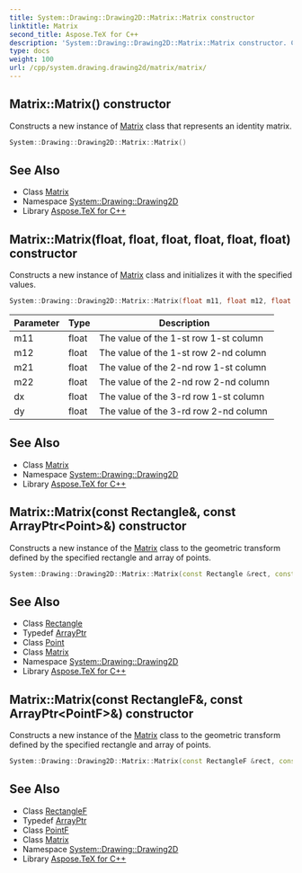 ```yaml
---
title: System::Drawing::Drawing2D::Matrix::Matrix constructor
linktitle: Matrix
second_title: Aspose.TeX for C++
description: 'System::Drawing::Drawing2D::Matrix::Matrix constructor. Constructs a new instance of Matrix class that represents an identity matrix in C++.'
type: docs
weight: 100
url: /cpp/system.drawing.drawing2d/matrix/matrix/
---
```

## Matrix::Matrix() constructor


Constructs a new instance of [Matrix](../) class that represents an identity matrix.

```cpp
System::Drawing::Drawing2D::Matrix::Matrix()
```

## See Also

* Class [Matrix](../)
* Namespace [System::Drawing::Drawing2D](../../)
* Library [Aspose.TeX for C++](../../../)
## Matrix::Matrix(float, float, float, float, float, float) constructor


Constructs a new instance of [Matrix](../) class and initializes it with the specified values.

```cpp
System::Drawing::Drawing2D::Matrix::Matrix(float m11, float m12, float m21, float m22, float dx, float dy)
```


| Parameter | Type | Description |
| --- | --- | --- |
| m11 | float | The value of the 1-st row 1-st column |
| m12 | float | The value of the 1-st row 2-nd column |
| m21 | float | The value of the 2-nd row 1-st column |
| m22 | float | The value of the 2-nd row 2-nd column |
| dx | float | The value of the 3-rd row 1-st column |
| dy | float | The value of the 3-rd row 2-nd column |

## See Also

* Class [Matrix](../)
* Namespace [System::Drawing::Drawing2D](../../)
* Library [Aspose.TeX for C++](../../../)
## Matrix::Matrix(const Rectangle\&, const ArrayPtr\<Point\>\&) constructor


Constructs a new instance of the [Matrix](../) class to the geometric transform defined by the specified rectangle and array of points.

```cpp
System::Drawing::Drawing2D::Matrix::Matrix(const Rectangle &rect, const ArrayPtr<Point> &plgpts)
```

## See Also

* Class [Rectangle](../../../system.drawing/rectangle/)
* Typedef [ArrayPtr](../../../system/arrayptr/)
* Class [Point](../../../system.drawing/point/)
* Class [Matrix](../)
* Namespace [System::Drawing::Drawing2D](../../)
* Library [Aspose.TeX for C++](../../../)
## Matrix::Matrix(const RectangleF\&, const ArrayPtr\<PointF\>\&) constructor


Constructs a new instance of the [Matrix](../) class to the geometric transform defined by the specified rectangle and array of points.

```cpp
System::Drawing::Drawing2D::Matrix::Matrix(const RectangleF &rect, const ArrayPtr<PointF> &plgpts)
```

## See Also

* Class [RectangleF](../../../system.drawing/rectanglef/)
* Typedef [ArrayPtr](../../../system/arrayptr/)
* Class [PointF](../../../system.drawing/pointf/)
* Class [Matrix](../)
* Namespace [System::Drawing::Drawing2D](../../)
* Library [Aspose.TeX for C++](../../../)

